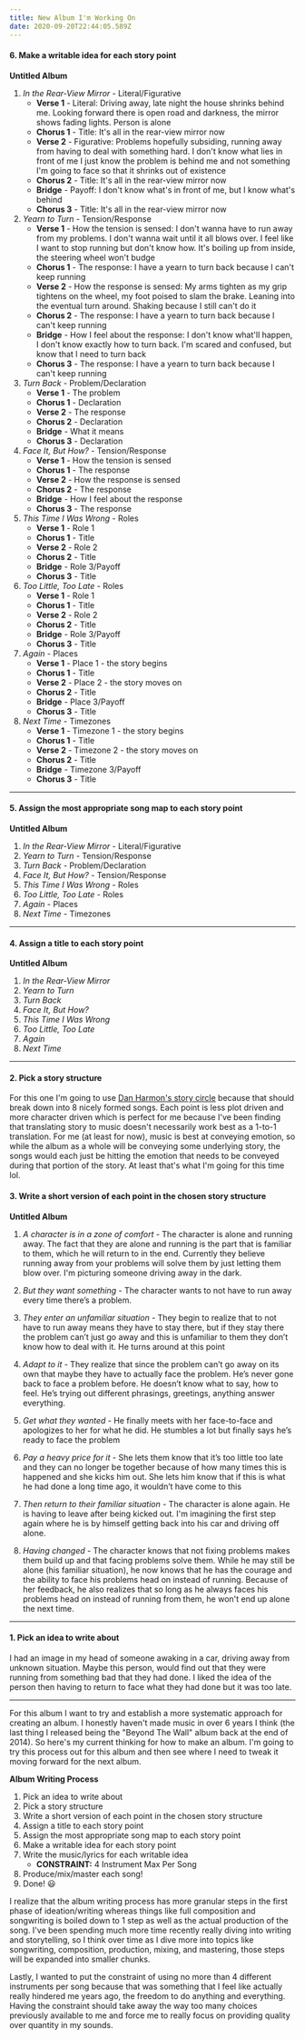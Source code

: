 ```yaml
---
title: New Album I'm Working On
date: 2020-09-20T22:44:05.589Z
---
```

#### 6. Make a writable idea for each story point
**Untitled Album**
1. *In the Rear-View Mirror* - Literal/Figurative
    - **Verse 1** - Literal: Driving away, late night the house shrinks behind me. Looking forward there is open road and darkness, the mirror shows fading lights. Person is alone
    - **Chorus 1** - Title: It's all in the rear-view mirror now
    - **Verse 2** - Figurative: Problems hopefully subsiding, running away from having to deal with something hard. I don't know what lies in front of me I just know the problem is behind me and not something I'm going to face so that it shrinks out of existence
    - **Chorus 2** - Title: It's all in the rear-view mirror now
    - **Bridge** - Payoff: I don't know what's in front of me, but I know what's behind
    - **Chorus 3** - Title: It's all in the rear-view mirror now
2. *Yearn to Turn* - Tension/Response
    - **Verse 1** - How the tension is sensed: I don't wanna have to run away from my problems. I don't wanna wait until it all blows over. I feel like I want to stop running but don't know how. It's boiling up from inside, the steering wheel won't budge
    - **Chorus 1** - The response: I have a yearn to turn back because I can't keep running
    - **Verse 2** - How the response is sensed: My arms tighten as my grip tightens on the wheel, my foot poised to slam the brake. Leaning into the eventual turn around. Shaking because I still can't do it
    - **Chorus 2** - The response: I have a yearn to turn back because I can't keep running
    - **Bridge** - How I feel about the response: I don't know what'll happen, I don't know exactly how to turn back. I'm scared and confused, but know that I need to turn back
    - **Chorus 3** - The response: I have a yearn to turn back because I can't keep running
3. *Turn Back* - Problem/Declaration
    - **Verse 1** - The problem
    - **Chorus 1** - Declaration
    - **Verse 2** - The response
    - **Chorus 2** - Declaration
    - **Bridge** - What it means
    - **Chorus 3** - Declaration
4. *Face It, But How?* - Tension/Response
    - **Verse 1** - How the tension is sensed
    - **Chorus 1** - The response
    - **Verse 2** - How the response is sensed
    - **Chorus 2** - The response
    - **Bridge** - How I feel about the response
    - **Chorus 3** - The response
5. *This Time I Was Wrong* - Roles
    - **Verse 1** - Role 1
    - **Chorus 1** - Title
    - **Verse 2** - Role 2
    - **Chorus 2** - Title
    - **Bridge** - Role 3/Payoff
    - **Chorus 3** - Title
6. *Too Little, Too Late* - Roles
    - **Verse 1** - Role 1
    - **Chorus 1** - Title
    - **Verse 2** - Role 2
    - **Chorus 2** - Title
    - **Bridge** - Role 3/Payoff
    - **Chorus 3** - Title
7. *Again* - Places
    - **Verse 1** - Place 1 - the story begins
    - **Chorus 1** - Title
    - **Verse 2** - Place 2 - the story moves on
    - **Chorus 2** - Title
    - **Bridge** - Place 3/Payoff
    - **Chorus 3** - Title
8. *Next Time* - Timezones
    - **Verse 1** - Timezone 1 - the story begins
    - **Chorus 1** - Title
    - **Verse 2** - Timezone 2 - the story moves on
    - **Chorus 2** - Title
    - **Bridge** - Timezone 3/Payoff
    - **Chorus 3** - Title

---

#### 5. Assign the most appropriate song map to each story point
**Untitled Album**
1. *In the Rear-View Mirror* - Literal/Figurative
2. *Yearn to Turn* - Tension/Response
3. *Turn Back* - Problem/Declaration
4. *Face It, But How?* - Tension/Response
5. *This Time I Was Wrong* - Roles
6. *Too Little, Too Late* - Roles
7. *Again* - Places
8. *Next Time* - Timezones

---

#### 4. Assign a title to each story point
**Untitled Album**
1. *In the Rear-View Mirror*
2. *Yearn to Turn*
3. *Turn Back*
4. *Face It, But How?*
5. *This Time I Was Wrong*
6. *Too Little, Too Late*
7. *Again*
8. *Next Time*

---

#### 2. Pick a story structure
For this one I'm going to use <a href='/writing/references'>Dan Harmon's story circle</a> because that should break down into 8 nicely formed songs. Each point is less plot driven and more character driven which is perfect for me because I've been finding that translating story to music doesn't necessarily work best as a 1-to-1 translation. For me (at least for now), music is best at conveying emotion, so while the album as a whole will be conveying some underlying story, the songs would each just be hitting the emotion that needs to be conveyed during that portion of the story. At least that's what I'm going for this time lol.

#### 3. Write a short version of each point in the chosen story structure
**Untitled Album**
1. *A character is in a zone of comfort* - The character is alone and running away. The fact that they are alone and running is the part that is familiar to them, which he will return to in the end. Currently they believe running away from your problems will solve them by just letting them blow over. I'm picturing someone driving away in the dark.

2. *But they want something* - The character wants to not have to run away every time there’s a problem.

3. *They enter an unfamiliar situation* - They begin to realize that to not have to run away means they have to stay there, but if they stay there the problem can’t just go away and this is unfamiliar to them they don’t know how to deal with it. He turns around at this point

4. *Adapt to it* - They realize that since the problem can’t go away on its own that maybe they have to actually face the problem. He’s never gone back to face a problem before. He doesn’t know what to say, how to feel. He’s trying out different phrasings, greetings, anything answer everything.

5. *Get what they wanted* - He finally meets with her face-to-face and apologizes to her for what he did. He stumbles a lot but finally says he’s ready to face the problem

6. *Pay a heavy price for it* - She lets them know that it’s too little too late and they can no longer be together because of how many times this is happened and she kicks him out. She lets him know that if this is what he had done a long time ago, it wouldn’t have come to this

7. *Then return to their familiar situation* - The character is alone again. He is having to leave after being kicked out. I'm imagining the first step again where he is by himself getting back into his car and driving off alone.

8. *Having changed* - The character knows that not fixing problems makes them build up and that facing problems solve them. While he may still be alone (his familiar situation), he now knows that he has the courage and the ability to face his problems head on instead of running. Because of her feedback, he also realizes that so long as he always faces his problems head on instead of running from them, he won't end up alone the next time.

---

#### 1. Pick an idea to write about
I had an image in my head of someone awaking in a car, driving away from unknown situation. Maybe this person, would find out that they were running from something bad that they had done. I liked the idea of the person then having to return to face what they had done but it was too late.

---

For this album I want to try and establish a more systematic approach for creating an album. I honestly haven't made music in over 6 years I think (the last thing I released being the "Beyond The Wall" album back at the end of 2014). So here's my current thinking for how to make an album. I'm going to try this process out for this album and then see where I need to tweak it moving forward for the next album.

**Album Writing Process**
1. Pick an idea to write about
2. Pick a story structure
3. Write a short version of each point in the chosen story structure
4. Assign a title to each story point
5. Assign the most appropriate song map to each story point
6. Make a writable idea for each story point
7. Write the music/lyrics for each writable idea
    * **CONSTRAINT:** 4 Instrument Max Per Song
8. Produce/mix/master each song!
9. Done! 😃

I realize that the album writing process has more granular steps in the first phase of ideation/writing whereas things like full composition and songwriting is boiled down to 1 step as well as the actual production of the song. I've been spending much more time recently really diving into writing and storytelling, so I think over time as I dive more into topics like songwriting, composition, production, mixing, and mastering, those steps will be expanded into smaller chunks.

Lastly, I wanted to put the constraint of using no more than 4 different instruments per song because that was something that I feel like actually really hindered me years ago, the freedom to do anything and everything. Having the constraint should take away the way too many choices previously available to me and force me to really focus on providing quality over quantity in my sounds.
